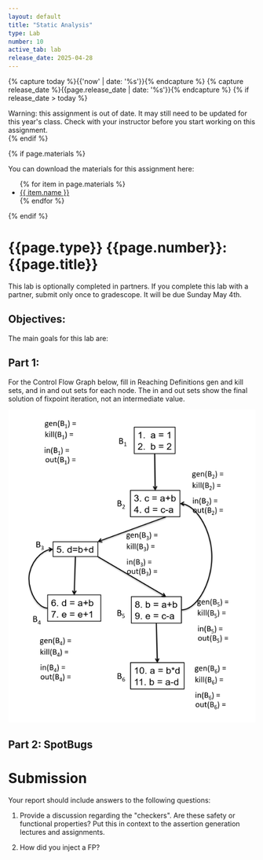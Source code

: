 ```yaml
---
layout: default
title: "Static Analysis"
type: Lab
number: 10
active_tab: lab
release_date: 2025-04-28
---
```


<!-- Check whether the assignment is ready to release -->
{% capture today %}{{'now' | date: '%s'}}{% endcapture %}
{% capture release_date %}{{page.release_date | date: '%s'}}{% endcapture %}
{% if release_date > today %} 
<div class="alert alert-danger">
Warning: this assignment is out of date.  It may still need to be updated for this year's class.  Check with your instructor before you start working on this assignment.
</div>
{% endif %}
<!-- End of check whether the assignment is up to date -->


<!-- Check whether the assignment is up to date -->
<!--{% capture this_year %}{{'now' | date: '%Y'}}{% endcapture %}
{% capture due_year %}{{page.due_date | date: '%Y'}}{% endcapture %}
{% if this_year != due_year %} 
<div class="alert alert-danger">
Warning: this assignment is out of date.  It may still need to be updated for this year's class.  Check with your instructor before you start working on this assignment.
</div>
{% endif %}-->
<!-- End of check whether the assignment is up to date -->



{% if page.materials %}
<div class="alert alert-info">
You can download the materials for this assignment here:
<ul>
{% for item in page.materials %}
<li><a href="{{item.url}}">{{ item.name }}</a></li>
{% endfor %}
</ul>

</div>
{% endif %}





{{page.type}} {{page.number}}: {{page.title}}
=============================================================
This lab is optionally completed in partners. If you complete this lab with a partner, submit only once to gradescope. It will be due Sunday May 4th. 

## Objectives:
The main goals for this lab are:


## Part 1: 
For the Control Flow Graph below,
fill in Reaching Definitions gen and kill sets, and in and out sets for each node. The in and
out sets show the final solution of fixpoint iteration, not an intermediate value.

![](labs/lab10/p1.png)

## Part 2: SpotBugs

# Submission
Your report should include answers to the following questions:

1. Provide a discussion regarding the "checkers". Are these safety or functional properties? Put this in context to the assertion generation lectures and assignments.

2. How did you inject a FP?
